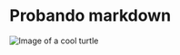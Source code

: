# Probando markdown

![Image of a cool turtle](https://github.com/user-attachments/assets/45b53ddb-c775-4e22-85b9-16d5c8fe4b1c)
